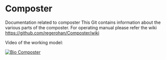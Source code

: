 # Composter
Documentation related to composter
This Git contains information about the various parts of the composter.
For operating manual please refer the wiki https://github.com/regerohan/Composter/wiki 

Video of the working model: 


[![Bio Composter](https://img.youtube.com/vi/OkCA8zssORs/0.jpg)](https://www.youtube.com/watch?v=OkCA8zssORs)
